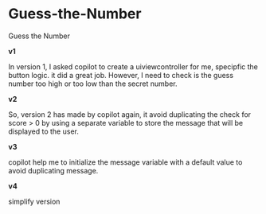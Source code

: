 # Guess-the-Number
Guess the Number

**v1**

In version 1, I asked copilot to create a uiviewcontroller for me, specipfic the button logic. it did a great job. However, I need to check is the guess number too high or too low than the secret number.

**v2**

So, version 2 has made by copilot again, it avoid duplicating the check for score > 0 by using a separate variable to store the message that will be displayed to the user. 

**v3**

copilot help me to initialize the message variable with a default value to avoid duplicating message.

**v4**

simplify version

